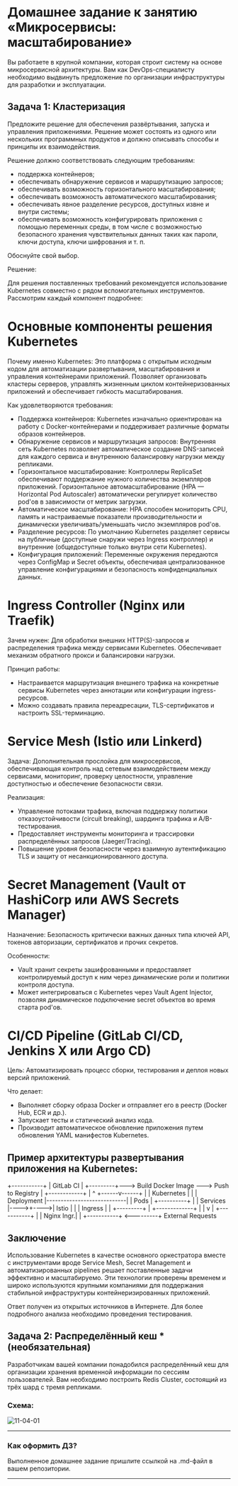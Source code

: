 
# Домашнее задание к занятию «Микросервисы: масштабирование»

Вы работаете в крупной компании, которая строит систему на основе микросервисной архитектуры.
Вам как DevOps-специалисту необходимо выдвинуть предложение по организации инфраструктуры для разработки и эксплуатации.

## Задача 1: Кластеризация

Предложите решение для обеспечения развёртывания, запуска и управления приложениями.
Решение может состоять из одного или нескольких программных продуктов и должно описывать способы и принципы их взаимодействия.

Решение должно соответствовать следующим требованиям:
- поддержка контейнеров;
- обеспечивать обнаружение сервисов и маршрутизацию запросов;
- обеспечивать возможность горизонтального масштабирования;
- обеспечивать возможность автоматического масштабирования;
- обеспечивать явное разделение ресурсов, доступных извне и внутри системы;
- обеспечивать возможность конфигурировать приложения с помощью переменных среды, в том числе с возможностью безопасного хранения чувствительных данных таких как пароли, ключи доступа, ключи шифрования и т. п.

Обоснуйте свой выбор.  

Решение:  

Для решения поставленных требований рекомендуется использование Kubernetes совместно с рядом вспомогательных инструментов. Рассмотрим каждый компонент подробнее:

# Основные компоненты решения Kubernetes  
Почему именно Kubernetes: Это платформа с открытым исходным кодом для автоматизации развертывания, масштабирования и управления контейнерами приложений. Позволяет организовать кластеры серверов, управлять жизненным циклом контейнеризованных приложений и обеспечивает гибкость масштабирования.

Как удовлетворяются требования:  
+ Поддержка контейнеров: Kubernetes изначально ориентирован на работу с Docker-контейнерами и поддерживает различные форматы образов контейнеров.  
+ Обнаружение сервисов и маршрутизация запросов: Внутренняя сеть Kubernetes позволяет автоматическое создание DNS-записей для каждого сервиса и внутреннюю балансировку нагрузки между репликами.  
+ Горизонтальное масштабирование: Контроллеры ReplicaSet обеспечивают поддержание нужного количества экземпляров приложений. Горизонтальное автомасштабирование (HPA — Horizontal Pod Autoscaler) автоматически регулирует количество pod'ов в зависимости от метрик загрузки.  
+ Автоматическое масштабирование: HPA способен мониторить CPU, память и настраиваемые показатели производительности и динамически увеличивать/уменьшать число экземпляров pod'ов.  
+ Разделение ресурсов: По умолчанию Kubernetes разделяет сервисы на публичные (доступные снаружи через Ingress контроллер) и внутренние (общедоступные только внутри сети Kubernetes).  
+ Конфигурация приложений: Переменные окружения передаются через ConfigMap и Secret объекты, обеспечивая централизованное управление конфигурациями и безопасность конфиденциальных данных.


# Ingress Controller (Nginx или Traefik)  
Зачем нужен: Для обработки внешних HTTP(S)-запросов и распределения трафика между сервисами Kubernetes. Обеспечивает механизм обратного прокси и балансировки нагрузки.  

Принцип работы:  
+ Настраивается маршрутизация внешнего трафика на конкретные сервисы Kubernetes через аннотации или конфигурации ingress-ресурсов.  
+ Можно создавать правила переадресации, TLS-сертификатов и настроить SSL-терминацию.  


# Service Mesh (Istio или Linkerd)  
Задача: Дополнительная прослойка для микросервисов, обеспечивающая контроль над сетевым взаимодействием между сервисами, мониторинг, проверку целостности, управление доступностью и обеспечение безопасности связи.  

Реализация:  
+ Управление потоками трафика, включая поддержку политики отказоустойчивости (circuit breaking), шардинга трафика и A/B-тестирования.  
+ Предоставляет инструменты мониторинга и трассировки распределённых запросов (Jaeger/Tracing).  
+ Повышение уровня безопасности через взаимную аутентификацию TLS и защиту от несанкционированного доступа.  


# Secret Management (Vault от HashiCorp или AWS Secrets Manager)  
Назначение: Безопасность критически важных данных типа ключей API, токенов авторизации, сертификатов и прочих секретов.  

Особенности:  
+ Vault хранит секреты зашифрованными и предоставляет контролируемый доступ к ним через динамические роли и политики контроля доступа.  
+ Может интегрироваться с Kubernetes через Vault Agent Injector, позволяя динамическое подключение secret объектов во время старта pod'ов.  


# CI/CD Pipeline (GitLab CI/CD, Jenkins X или Argo CD)  
Цель: Автоматизировать процесс сборки, тестирования и деплоя новых версий приложений.  

Что делает:  
+ Выполняет сборку образа Docker и отправляет его в реестр (Docker Hub, ECR и др.).
+ Запускает тесты и статический анализ кода.  
+ Производит автоматическое обновление приложения путем обновления YAML манифестов Kubernetes.  



## Пример архитектуры развертывания приложения на Kubernetes:  

+-----------+
| GitLab CI |
+---------+---> Build Docker Image ---> Push to Registry
      |                            +------------+
      |                                     ^
+------v------+                           |
| Kubernetes  |                           |
| Deployment  |----------------------------|
| Pods        |           +----------+     |
| Services    |---->+---->| Istio   |     |
| Ingress     |       |   +---------+     |
+-------------+       |                   |
                      v                   |
                  +-----------+           |
                  | Nginx Ingr.|          |
                  +-----------+ <---------+
                              External Requests
## Заключение  
Использование Kubernetes в качестве основного оркестратора вместе с инструментами вроде Service Mesh, Secret Management и автоматизированных pipelines решает поставленные задачи эффективно и масштабируемо. Эти технологии проверены временем и широко используются крупными компаниями для поддержания стабильной инфраструктуры контейнеризированных приложений.  


Ответ получен из открытых источников в Интернете. Для более подробного анализа необходимо проведения тестирования.


## Задача 2: Распределённый кеш * (необязательная)

Разработчикам вашей компании понадобился распределённый кеш для организации хранения временной информации по сессиям пользователей.
Вам необходимо построить Redis Cluster, состоящий из трёх шард с тремя репликами.

### Схема:

![11-04-01](https://user-images.githubusercontent.com/1122523/114282923-9b16f900-9a4f-11eb-80aa-61ed09725760.png)

---

### Как оформить ДЗ?

Выполненное домашнее задание пришлите ссылкой на .md-файл в вашем репозитории.

---
